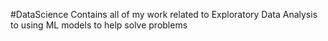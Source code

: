 #DataScience
Contains all of my work related to Exploratory Data Analysis to using ML models to help solve problems
